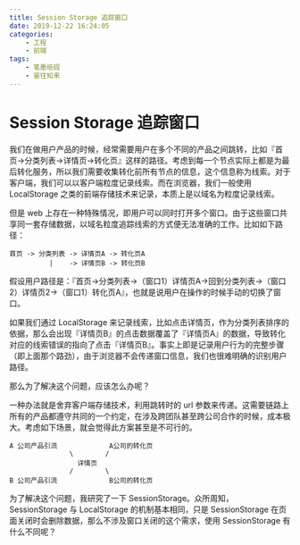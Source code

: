 ```yaml
---
title: Session Storage 追踪窗口
date: 2019-12-22 16:24:05
categories:
    - 工程
    - 前端
tags:
    - 笔墨纸砚
    - 鉴往知来
---
```


# Session Storage 追踪窗口

我们在做用户产品的时候，经常需要用户在多个不同的产品之间跳转，比如『首页->分类列表->详情页->转化页』这样的路径。考虑到每一个节点实际上都是为最后转化服务，所以我们需要收集转化前所有节点的信息，这个信息称为线索。对于客户端，我们可以以客户端粒度记录线索。而在浏览器，我们一般使用 LocalStorage 之类的前端存储技术来记录，本质上是以域名为粒度记录线索。

但是 web 上存在一种特殊情况，即用户可以同时打开多个窗口。由于这些窗口共享同一套存储数据，以域名粒度追踪线索的方式便无法准确的工作。比如如下路径：

```
首页 -> 分类列表 -> 详情页A -> 转化页A
          |    -> 详情页B -> 转化页B
```

假设用户路径是：『首页->分类列表->（窗口1）详情页A->回到分类列表->（窗口2）详情页2->（窗口1）转化页A』，也就是说用户在操作的时候手动的切换了窗口。

如果我们通过 LocalStorage 来记录线索，比如点击详情页，作为分类列表排序的依据，那么会出现『详情页B』的点击数据覆盖了『详情页A』的数据，导致转化对应的线索错误的指向了点击『详情页B』。事实上即是记录用户行为的完整步骤（即上面那个路劲），由于浏览器不会传递窗口信息，我们也很难明确的识别用户路径。

那么为了解决这个问题，应该怎么办呢？

一种办法就是舍弃客户端存储技术，利用跳转时的 url 参数来传递。这需要链路上所有的产品都遵守共同的一个约定，在涉及跨团队甚至跨公司合作的时候，成本极大。考虑如下场景，就会觉得此方案甚至是不可行的。

```
A 公司产品引流             A公司的转化页
               \        /
                 详情页
               /        \
B 公司产品引流             B公司的转化页
```

为了解决这个问题，我研究了一下 SessionStorage。众所周知，SessionStorage 与 LocalStorage 的机制基本相同，只是 SessionStorage 在页面关闭时会删除数据，那么不涉及窗口关闭的这个需求，使用 SessionStorage 有什么不同呢？
